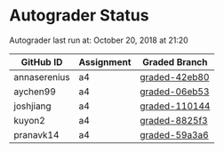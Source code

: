 # Autograder Status
Autograder last run at: October 20, 2018 at 21:20

| GitHub ID | Assignment | Graded Branch |
|-----------|------------|---------------|
| annaserenius | a4 | [graded-42eb80](https://github.com/Fall2018COMP401-001/a4-annaserenius/tree/graded-42eb80) | 
| aychen99 | a4 | [graded-06eb53](https://github.com/Fall2018COMP401-001/a4-aychen99/tree/graded-06eb53) | 
| joshjiang | a4 | [graded-110144](https://github.com/Fall2018COMP401-001/a4-joshjiang/tree/graded-110144) | 
| kuyon2 | a4 | [graded-8825f3](https://github.com/Fall2018COMP401-001/a4-kuyon2/tree/graded-8825f3) | 
| pranavk14 | a4 | [graded-59a3a6](https://github.com/Fall2018COMP401-001/a4-pranavk14/tree/graded-59a3a6) | 
